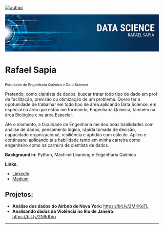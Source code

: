 [![author](https://img.shields.io/badge/autor-RafaelSapia-red.svg)](https://www.linkedin.com/in/rafael-sapia-b69408199/) 

<p align="center">
  <img src="TEMPLATE_GITHUB.png" >
</p>

# Rafael Sapia
<sub>Estudante de Engenharia Química e Data Science</sub>

Pretendo, como cientista de dados, buscar tratar todo tipo de dado em prol da facilitação, previsão ou otimização de um problema. Quero ter a opotunidade de trabalhar em todo tipo de área aplicando Data Science, em especial na área que estou me formando, Engenharia Química, também na área Biológica e na área Espacial.

Até o momento, a faculdade de Engenharia me deu boas habilidades com análise de dados, pensamento lógico, rápida tomada de decisão, capacidade organizacional, resiliência e aptidão com cálculo. Aplico e continuarei aplicando tais habilidade tanto em minha carreira como engenheiro como na carreira de cientista de dados. 

**Background in:** Python, Machine Learning e Engenharia Química 

**Links:**
* [LinkedIn](https://www.linkedin.com/in/rafael-sapia-b69408199/)
* [Medium](https://medium.com/@rafasapia)


## Projetos:
*  **Análise dos dados do Airbnb de Nova York:** https://bit.ly/2MKKpTL
*  **Analisando dados da Violência no Rio de Janeiro:** https://bit.ly/2N9dtVq
---
